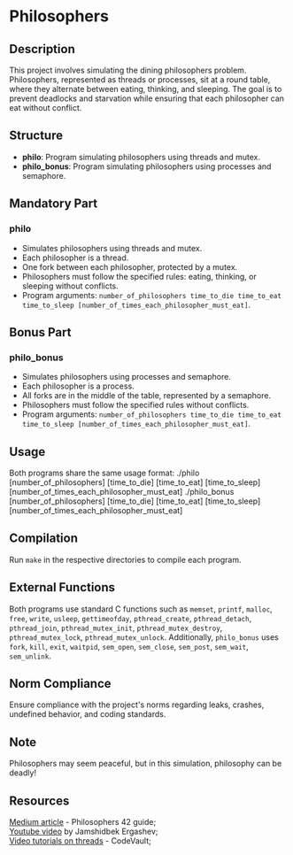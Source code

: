 # Philosophers

## Description
This project involves simulating the dining philosophers problem. Philosophers, represented as threads or processes, sit at a round table, where they alternate between eating, thinking, and sleeping. The goal is to prevent deadlocks and starvation while ensuring that each philosopher can eat without conflict.

## Structure
- **philo**: Program simulating philosophers using threads and mutex.
- **philo_bonus**: Program simulating philosophers using processes and semaphore.

## Mandatory Part
### philo
- Simulates philosophers using threads and mutex.
- Each philosopher is a thread.
- One fork between each philosopher, protected by a mutex.
- Philosophers must follow the specified rules: eating, thinking, or sleeping without conflicts.
- Program arguments: `number_of_philosophers time_to_die time_to_eat time_to_sleep [number_of_times_each_philosopher_must_eat]`.

## Bonus Part
### philo_bonus
- Simulates philosophers using processes and semaphore.
- Each philosopher is a process.
- All forks are in the middle of the table, represented by a semaphore.
- Philosophers must follow the specified rules without conflicts.
- Program arguments: `number_of_philosophers time_to_die time_to_eat time_to_sleep [number_of_times_each_philosopher_must_eat]`.

## Usage
Both programs share the same usage format:
./philo [number_of_philosophers] [time_to_die] [time_to_eat] [time_to_sleep] [number_of_times_each_philosopher_must_eat]
./philo_bonus [number_of_philosophers] [time_to_die] [time_to_eat] [time_to_sleep] [number_of_times_each_philosopher_must_eat]


## Compilation
Run `make` in the respective directories to compile each program.

## External Functions
Both programs use standard C functions such as `memset`, `printf`, `malloc`, `free`, `write`, `usleep`, `gettimeofday`, `pthread_create`, `pthread_detach`, `pthread_join`, `pthread_mutex_init`, `pthread_mutex_destroy`, `pthread_mutex_lock`, `pthread_mutex_unlock`. Additionally, `philo_bonus` uses `fork`, `kill`, `exit`, `waitpid`, `sem_open`, `sem_close`, `sem_post`, `sem_wait`, `sem_unlink`.

## Norm Compliance
Ensure compliance with the project's norms regarding leaks, crashes, undefined behavior, and coding standards.

## Note
Philosophers may seem peaceful, but in this simulation, philosophy can be deadly!

## Resources

[Medium article](https://medium.com/@ruinadd/philosophers-42-guide-the-dining-philosophers-problem-893a24bc0fe2) - Philosophers 42 guide;<br>
[Youtube video](https://www.youtube.com/watch?v=UGQsvVKwe90&t=1788s&ab_channel=JamshidbekErgashev) by
Jamshidbek Ergashev; <br>
[Video tutorials on threads](https://www.youtube.com/watch?v=d9s_d28yJq0&list=PLfqABt5AS4FmuQf70psXrsMLEDQXNkLq2&ab_channel=CodeVault) - CodeVault;<br>

